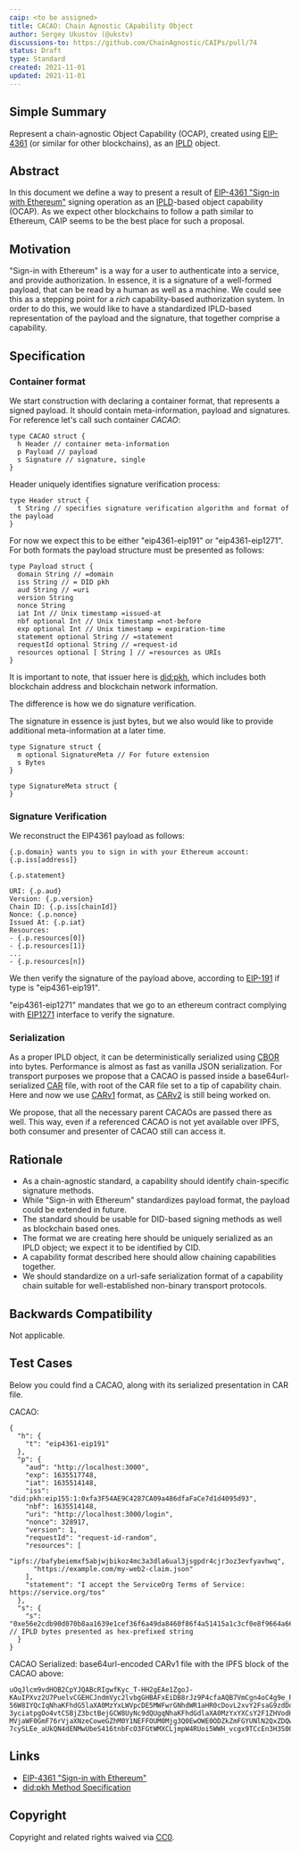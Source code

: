 ```yaml
---
caip: <to be assigned>
title: CACAO: Chain Agnostic CApability Object
author: Sergey Ukustov (@ukstv)
discussions-to: https://github.com/ChainAgnostic/CAIPs/pull/74
status: Draft
type: Standard
created: 2021-11-01
updated: 2021-11-01
---
```


## Simple Summary

Represent a chain-agnostic Object Capability (OCAP), created using [EIP-4361](https://github.com/ethereum/EIPs/blob/5e9b0fe0728e160f56dd1e4cbf7dc0a0b1772f82/EIPS/eip-4361.md) (or similar for other blockchains), as an [IPLD](https://ipld.io) object.

## Abstract

In this document we define a way to present a result of [EIP-4361 "Sign-in with Ethereum"](https://github.com/ethereum/EIPs/blob/5e9b0fe0728e160f56dd1e4cbf7dc0a0b1772f82/EIPS/eip-4361.md)
signing operation as an [IPLD](https://ipld.io)-based object capability (OCAP).
As we expect other blockchains to follow a path similar to Ethereum, CAIP seems to be the best place for such a proposal.

## Motivation

"Sign-in with Ethereum" is a way for a user to authenticate into a service, and provide authorization. In essence, it is a signature of a well-formed payload, that can be read by a human as well as a machine.
We could see this as a stepping point for a _rich_ capability-based authorization system.
In order to do this, we would like to have a standardized IPLD-based representation of the payload and the signature, that together comprise a capability.

## Specification

### Container format

We start construction with declaring a container format, that represents a signed payload.
It should contain meta-information, payload and signatures. For reference let's call such container _CACAO_:

```
type CACAO struct {
  h Header // container meta-information
  p Payload // payload
  s Signature // signature, single
}
```

Header uniquely identifies signature verification process:

```
type Header struct {
  t String // specifies signature verification algorithm and format of the payload
}
```

For now we expect this to be either "eip4361-eip191" or "eip4361-eip1271". For both formats the payload structure must be presented as follows:

```
type Payload struct {
  domain String // =domain
  iss String // = DID pkh
  aud String // =uri
  version String
  nonce String
  iat Int // Unix timestamp =issued-at
  nbf optional Int // Unix timestamp =not-before
  exp optional Int // Unix timestamp = expiration-time
  statement optional String // =statement
  requestId optional String // =request-id
  resources optional [ String ] // =resources as URIs
}
```

It is important to note, that issuer here is [did:pkh](https://github.com/spruceid/ssi/blob/main/did-pkh/did-pkh-method-draft.md), which includes both blockchain address and blockchain network information.

The difference is how we do signature verification.

The signature in essence is just bytes, but we also would like to provide additional meta-information at a later time.

```
type Signature struct {
  m optional SignatureMeta // For future extension
  s Bytes
}

type SignatureMeta struct {
}
```

### Signature Verification

We reconstruct the EIP4361 payload as follows:

```
{.p.domain} wants you to sign in with your Ethereum account:
{.p.iss[address]}

{.p.statement}

URI: {.p.aud}
Version: {.p.version}
Chain ID: {.p.iss[chainId]}
Nonce: {.p.nonce}
Issued At: {.p.iat}
Resources:
- {.p.resources[0]}
- {.p.resources[1]}
...
- {.p.resources[n]}
```

We then verify the signature of the payload above, according to [EIP-191](https://eips.ethereum.org/EIPS/eip-191) if type is "eip4361-eip191".

"eip4361-eip1271" mandates that we go to an ethereum contract complying with [EIP1271](https://eips.ethereum.org/EIPS/eip-1271) interface to verify the signature.

### Serialization

As a proper IPLD object, it can be deterministically serialized using [CBOR](https://ipld.io/docs/codecs/known/dag-cbor/) into bytes.
Performance is almost as fast as vanilla JSON serialization. For transport purposes we propose that a CACAO is passed inside a base64url-serialized [CAR](https://ipld.io/specs/transport/car/) file,
with root of the CAR file set to a tip of capability chain. Here and now we use [CARv1](https://ipld.io/specs/transport/car/carv1/) format, as [CARv2](https://ipld.io/specs/transport/car/carv2/) is still being worked on.

We propose, that all the necessary parent CACAOs are passed there as well. This way, even if a referenced CACAO is not yet available over IPFS, both consumer and presenter of CACAO still can access it.

## Rationale

- As a chain-agnostic standard, a capability should identify chain-specific signature methods.
- While "Sign-in with Ethereum" standardizes payload format, the payload could be extended in future.
- The standard should be usable for DID-based signing methods as well as blockchain based ones.
- The format we are creating here should be uniquely serialized as an IPLD object; we expect it to be identified by CID.
- A capability format described here should allow chaining capabilities together.
- We should standardize on a url-safe serialization format of a capability chain suitable for well-established non-binary transport protocols.

## Backwards Compatibility

Not applicable.

## Test Cases

Below you could find a CACAO, along with its serialized presentation in CAR file.

CACAO:
```
{
  "h": {
    "t": "eip4361-eip191"
  },
  "p": {
    "aud": "http://localhost:3000",
    "exp": 1635517748,
    "iat": 1635514148,
    "iss": "did:pkh:eip155:1:0xfa3F54AE9C4287CA09a486dfaFaCe7d1d4095d93",
    "nbf": 1635514148,
    "uri": "http://localhost:3000/login",
    "nonce": 328917,
    "version": 1,
    "requestId": "request-id-random",
    "resources": [
      "ipfs://bafybeiemxf5abjwjbikoz4mc3a3dla6ual3jsgpdr4cjr3oz3evfyavhwq",
      "https://example.com/my-web2-claim.json"
    ],
    "statement": "I accept the ServiceOrg Terms of Service: https://service.org/tos"
  },
  "s": {
    "s": "0xe56e2cdb90d070b8aa1639e1cef36f6a49da8460f86f4a51415a1c3cf0e8f9664a6669dc50250e6bcade9f58e4852da81d97676ee96c22e9ff23b4508955c68d1b" // IPLD bytes presented as hex-prefixed string
  }
}
```

CACAO Serialized: base64url-encoded CARv1 file with the IPFS block of the CACAO above:

```
uOqJlcm9vdHOB2CpYJQABcRIgwfKyc_T-HH2gEAe1ZgoJ-KAuIPXvz2U7PuelvCGEHCJndmVyc2lvbgGHBAFxEiDB8rJz9P4cfaAQB7VmCgn4oC4g9e_PZTs-56W8IYQcIqNhaKFhdG5laXA0MzYxLWVpcDE5MWFwrGNhdWR1aHR0cDovL2xvY2FsaG9zdDozMDAwY2V4cBphfAU0Y2lhdBphe_ckY2lzc3gqMHhmYTNGNTRBRTlDNDI4N0NBMDlhNDg2ZGZhRmFDZTdkMWQ0MDk1ZDkzY25iZhphe_ckY3VyaXgbaHR0cDovL2xvY2FsaG9zdDozMDAwL2xvZ2luZW5vbmNlGgAFBNVnY2hhaW5JZAFndmVyc2lvbgFpcmVxdWVzdElkcXJlcXVlc3QtaWQtcmFuZG9taXJlc291cmNlc4J4QmlwZnM6Ly9iYWZ5YmVpZW14ZjVhYmp3amJpa296NG1jM2EzZGxhNnVhbDNqc2dwZHI0Y2pyM296M2V2Znlhdmh3cXgmaHR0cHM6Ly9leGFtcGxlLmNvbS9teS13ZWIyLWNsYWltLmpzb25pc3RhdGVtZW50eEFJIGFjY2VwdCB0aGUgU2VydmljZU9yZyBUZXJtcyBvZiBTZXJ2aWNlOiBodHRwczovL3NlcnZpY2Uub3JnL3Rvc2FzoWFzWEHlbizbkNBwuKoWOeHO829qSdqEYPhvSlFBWhw88Oj5ZkpmadxQJQ5ryt6fWOSFLagdl2du6Wwi6f8jtFCJVcaNGw-3yciatpgOo4vtCSBjZ3bctBejGCW8UyNc9dQUgqNhaKFhdGdlaXA0MzYxYXCsY2F1ZHVodHRwOi8vbG9jYWxob3N0OjMwMDBjZXhwGmF7-MVjaWF0GmF76rVjaXNzeCoweGZhM0Y1NEFFOUM0Mjg3Q0EwOWE0ODZkZmFGYUNlN2QxZDQwOTVkOTNjbmJmGmF76rVjdXJpeBtodHRwOi8vbG9jYWxob3N0OjMwMDAvbG9naW5lbm9uY2UaAAUE1WdjaGFpbklkAWd2ZXJzaW9uAWlyZXF1ZXN0SWRxcmVxdWVzdC1pZC1yYW5kb21pcmVzb3VyY2VzgnhCaXBmczovL2JhZnliZWllbXhmNWFiandqYmlrb3o0bWMzYTNkbGE2dWFsM2pzZ3BkcjRjanIzb3ozZXZmeWF2aHdxeCZodHRwczovL2V4YW1wbGUuY29tL215LXdlYjItY2xhaW0uanNvbmlzdGF0ZW1lbnR4QUkgYWNjZXB0IHRoZSBTZXJ2aWNlT3JnIFRlcm1zIG9mIFNlcnZpY2U6IGh0dHBzOi8vc2VydmljZS5vcmcvdG9zYXOhYXNYQeXC_kN9a4-7cySLEe_aUkQN4dENMwUbeS416tnbFcO3FGtWMXCLjmpW4RUoi5WWH_vcgx9TCcEn3H3S00sMROQb
```

## Links

- [EIP-4361 "Sign-in with Ethereum"](https://github.com/ethereum/EIPs/blob/5e9b0fe0728e160f56dd1e4cbf7dc0a0b1772f82/EIPS/eip-4361.md)
- [did:pkh Method Specification](https://github.com/spruceid/ssi/blob/main/did-pkh/did-pkh-method-draft.md)

## Copyright
Copyright and related rights waived via [CC0](https://creativecommons.org/publicdomain/zero/1.0/).
